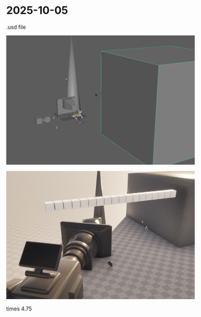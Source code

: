 # 2025-10-05

.usd file

![](https://raw.githubusercontent.com/DavidCai1874/my-tech-art-station-assets-storage-01/main/20251003165957.png)

![](https://raw.githubusercontent.com/DavidCai1874/my-tech-art-station-assets-storage-01/main/20251003165637.png)

times 4.75

